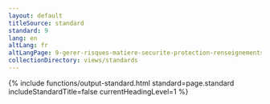 ```yaml
---
layout: default
titleSource: standard
standard: 9
lang: en
altLang: fr
altLangPage: 9-gerer-risques-matiere-securite-protection-renseignements-personnels
collectionDirectory: views/standards
---
```

{% include functions/output-standard.html standard=page.standard includeStandardTitle=false currentHeadingLevel=1 %}
